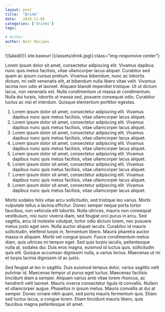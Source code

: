 ```yaml
---
layout: post
title:  "Drink"
date:   2016-11-05
categories: ['drinks']
tags: 

# Author.
author: Best Recipes
---
```

![Salad]({{ site.baseurl }}/assets/drink.jpg){:class="img-responsive center"}

Lorem ipsum dolor sit amet, consectetur adipiscing elit. Vivamus dapibus nunc quis metus facilisis, vitae ullamcorper lacus aliquet. Curabitur sed quam ac ipsum cursus pretium. Vivamus bibendum, nunc ac lobortis dictum, mi velit venenatis elit, at bibendum nulla libero vitae velit. Vivamus lacinia non odio et laoreet. <!-- more -->	 Aliquam blandit imperdiet tristique. Ut ut dictum lacus, non venenatis est. Nulla condimentum ut massa at condimentum. Nulla dui turpis, lobortis ut massa sed, posuere consequat odio. Curabitur luctus ac nisi et interdum. Quisque elementum porttitor egestas.

1. Lorem ipsum dolor sit amet, consectetur adipiscing elit. Vivamus dapibus nunc quis metus facilisis, vitae ullamcorper lacus aliquet. 
1. Lorem ipsum dolor sit amet, consectetur adipiscing elit. Vivamus dapibus nunc quis metus facilisis, vitae ullamcorper lacus aliquet. 
1. Lorem ipsum dolor sit amet, consectetur adipiscing elit. Vivamus dapibus nunc quis metus facilisis, vitae ullamcorper lacus aliquet. 
1. Lorem ipsum dolor sit amet, consectetur adipiscing elit. Vivamus dapibus nunc quis metus facilisis, vitae ullamcorper lacus aliquet. 
1. Lorem ipsum dolor sit amet, consectetur adipiscing elit. Vivamus dapibus nunc quis metus facilisis, vitae ullamcorper lacus aliquet. 
1. Lorem ipsum dolor sit amet, consectetur adipiscing elit. Vivamus dapibus nunc quis metus facilisis, vitae ullamcorper lacus aliquet. 
1. Lorem ipsum dolor sit amet, consectetur adipiscing elit. Vivamus dapibus nunc quis metus facilisis, vitae ullamcorper lacus aliquet. 
1. Lorem ipsum dolor sit amet, consectetur adipiscing elit. Vivamus dapibus nunc quis metus facilisis, vitae ullamcorper lacus aliquet. 

<!-- more -->	

Morbi sodales felis vitae arcu sollicitudin, sed tristique leo varius. Morbi vulputate tellus a lacinia efficitur. Donec semper neque porta tortor faucibus, non vehicula elit lobortis. Nulla ultrices, mauris non consequat vestibulum, nisi nunc viverra diam, sed feugiat orci purus in arcu. Sed sagittis, arcu id molestie volutpat, tortor odio dictum lorem, nec posuere metus justo eget sem. Nulla auctor aliquet iaculis. Curabitur id mauris sollicitudin, eleifend turpis in, fermentum libero. Mauris pharetra auctor massa in aliquam. Morbi vel congue ipsum. Fusce condimentum metus diam, quis ultrices mi tempor eget. Sed quis turpis iaculis, pellentesque nulla at, sodales dui. Duis eros magna, euismod id luctus quis, sollicitudin quis elit. Quisque accumsan dignissim nulla, a varius lectus. Maecenas ut mi et turpis lacinia dignissim id ac justo.

Sed feugiat at leo in sagittis. Duis euismod tempus dolor, varius sagittis velit pulvinar id. Maecenas tempor ut purus eget luctus. Maecenas facilisis tincidunt diam a semper. Aliquam varius ante vitae lorem rhoncus, ac hendrerit velit laoreet. Mauris viverra consectetur ligula id convallis. Nullam et ullamcorper augue. Phasellus in ipsum metus. Mauris convallis at dui at semper. Donec ornare nibh quam, sed porta mauris fermentum quis. Etiam sed luctus lacus, a congue lorem. Etiam tincidunt mauris libero, quis faucibus magna pellentesque sit amet.